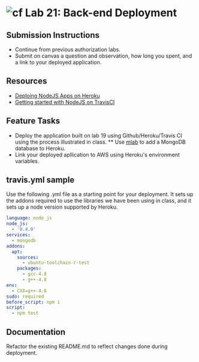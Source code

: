 ![cf](https://i.imgur.com/7v5ASc8.png) Lab 21: Back-end Deployment
======

## Submission Instructions
* Continue from previous authorization labs.
* Submit on canvas a question and observation, how long you spent, and a link to your deployed application.

## Resources
* [Deploing NodeJS Apps on Heroku](https://devcenter.heroku.com/articles/deploying-nodejs)
* [Getting started with NodeJS on TravisCI](https://docs.travis-ci.com/user/languages/javascript-with-nodejs)

## Feature Tasks  
* Deploy the application built on lab 19 using Github/Heroku/Travis CI using the process illustrated in class.
** Use [mlab](https://elements.heroku.com/addons/mongolab) to add a MongoDB database to Heroku.
* Link your deployed apllication to AWS using Heroku's environment variables.

## travis.yml sample
Use the following .yml file as a starting point for your deployment. It sets up the addons required to use the libraries we have been using in class, and it sets up a node version supported by Heroku.

```yml
language: node_js
node_js:
  - '8.4.0'
services:
  - mongodb
addons:
  apt:
    sources:
      - ubuntu-toolchain-r-test
    packages:
      - gcc-4.8
      - g++-4.8
env:
  - CXX=g++-4.8
sudo: required
before_script: npm i
script:
  - npm test
```

## Documentation
Refactor the existing README.md to reflect changes done during deployment.
